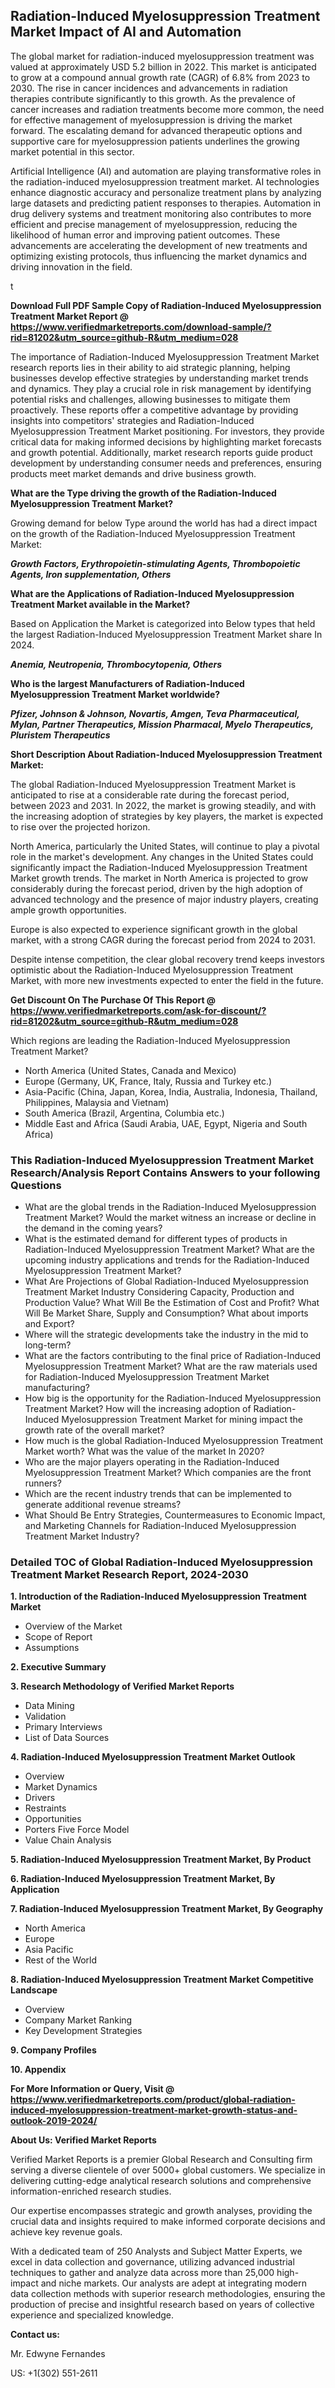 <h2>Radiation-Induced Myelosuppression Treatment Market Impact of AI and Automation</h2><p>The global market for radiation-induced myelosuppression treatment was valued at approximately USD 5.2 billion in 2022. This market is anticipated to grow at a compound annual growth rate (CAGR) of 6.8% from 2023 to 2030. The rise in cancer incidences and advancements in radiation therapies contribute significantly to this growth. As the prevalence of cancer increases and radiation treatments become more common, the need for effective management of myelosuppression is driving the market forward. The escalating demand for advanced therapeutic options and supportive care for myelosuppression patients underlines the growing market potential in this sector.</p><p>Artificial Intelligence (AI) and automation are playing transformative roles in the radiation-induced myelosuppression treatment market. AI technologies enhance diagnostic accuracy and personalize treatment plans by analyzing large datasets and predicting patient responses to therapies. Automation in drug delivery systems and treatment monitoring also contributes to more efficient and precise management of myelosuppression, reducing the likelihood of human error and improving patient outcomes. These advancements are accelerating the development of new treatments and optimizing existing protocols, thus influencing the market dynamics and driving innovation in the field.</p>t</p><p id="" class=""><strong>Download Full PDF Sample Copy of Radiation-Induced Myelosuppression Treatment Market Report @ <a href="https://www.verifiedmarketreports.com/download-sample/?rid=81202&utm_source=github-R&utm_medium=028" target="_blank">https://www.verifiedmarketreports.com/download-sample/?rid=81202&utm_source=github-R&utm_medium=028</a></strong></p><p>The importance of&nbsp;Radiation-Induced Myelosuppression Treatment Market research reports lies in their ability to aid strategic planning, helping businesses develop effective strategies by understanding market trends and dynamics. They play a crucial role in risk management by identifying potential risks and challenges, allowing businesses to mitigate them proactively. These reports offer a competitive advantage by providing insights into competitors' strategies and Radiation-Induced Myelosuppression Treatment Market positioning. For investors, they provide critical data for making informed decisions by highlighting market forecasts and growth potential. Additionally, market research reports guide product development by understanding consumer needs and preferences, ensuring products meet market demands and drive business growth.</p><p><strong>What are the&nbsp;Type driving the growth of the Radiation-Induced Myelosuppression Treatment Market?</strong></p><p id="" class="">Growing demand for below Type around the world has had a direct impact on the growth of the Radiation-Induced Myelosuppression Treatment Market:</p><em><strong>Growth Factors, Erythropoietin-stimulating Agents, Thrombopoietic Agents, Iron supplementation, Others</strong></em></p><strong>What are the&nbsp;Applications&nbsp;of Radiation-Induced Myelosuppression Treatment Market available in the Market?</strong></p><p id="" class="">Based on Application the Market is categorized into Below types that held the largest Radiation-Induced Myelosuppression Treatment Market share In 2024.</p><em><strong>Anemia, Neutropenia, Thrombocytopenia, Others</strong></em></p><strong>Who is the largest Manufacturers of Radiation-Induced Myelosuppression Treatment Market worldwide?</strong></p><p><em><strong>Pfizer, Johnson & Johnson, Novartis, Amgen, Teva Pharmaceutical, Mylan, Partner Therapeutics, Mission Pharmacal, Myelo Therapeutics, Pluristem Therapeutics</strong></em></p><p id="" class=""><strong>Short Description About Radiation-Induced Myelosuppression Treatment Market:</strong></p><p>The global Radiation-Induced Myelosuppression Treatment Market is anticipated to rise at a considerable rate during the forecast period, between 2023 and 2031. In 2022, the market is growing steadily, and with the increasing adoption of strategies by key players, the market is expected to rise over the projected horizon.</p><p>North America, particularly the United States, will continue to play a pivotal role in the market's development. Any changes in the United States could significantly impact the Radiation-Induced Myelosuppression Treatment Market growth trends. The market in North America is projected to grow considerably during the forecast period, driven by the high adoption of advanced technology and the presence of major industry players, creating ample growth opportunities.</p><p>Europe is also expected to experience significant growth in the global market, with a strong CAGR during the forecast period from 2024 to 2031.</p><p>Despite intense competition, the clear global recovery trend keeps investors optimistic about the Radiation-Induced Myelosuppression Treatment Market, with more new investments expected to enter the field in the future.</p><p id="" class=""><strong>Get Discount On The Purchase Of This Report @ <a href="https://www.verifiedmarketreports.com/ask-for-discount/?rid=81202&utm_source=github-R&utm_medium=028" target="_blank">https://www.verifiedmarketreports.com/ask-for-discount/?rid=81202&utm_source=github-R&utm_medium=028</a></strong></p>Which regions are leading the Radiation-Induced Myelosuppression Treatment Market?</p><ul><li>North America (United States, Canada and Mexico)</li><li>Europe (Germany, UK, France, Italy, Russia and Turkey etc.)</li><li>Asia-Pacific (China, Japan, Korea, India, Australia, Indonesia, Thailand, Philippines, Malaysia and Vietnam)</li><li>South America (Brazil, Argentina, Columbia etc.)</li><li>Middle East and Africa (Saudi Arabia, UAE, Egypt, Nigeria and South Africa)</li></ul><h3 id="" class="">This Radiation-Induced Myelosuppression Treatment Market Research/Analysis Report Contains Answers to your following Questions</h3><ul><li>What are the global trends in the Radiation-Induced Myelosuppression Treatment Market? Would the market witness an increase or decline in the demand in the coming years?</li><li>What is the estimated demand for different types of products in Radiation-Induced Myelosuppression Treatment Market? What are the upcoming industry applications and trends for the Radiation-Induced Myelosuppression Treatment Market?</li><li>What Are Projections of Global Radiation-Induced Myelosuppression Treatment Market Industry Considering Capacity, Production and Production Value? What Will Be the Estimation of Cost and Profit? What Will Be Market Share, Supply and Consumption? What about imports and Export?</li><li>Where will the strategic developments take the industry in the mid to long-term?</li><li>What are the factors contributing to the final price of Radiation-Induced Myelosuppression Treatment Market? What are the raw materials used for Radiation-Induced Myelosuppression Treatment Market manufacturing?</li><li>How big is the opportunity for the Radiation-Induced Myelosuppression Treatment Market? How will the increasing adoption of Radiation-Induced Myelosuppression Treatment Market for mining impact the growth rate of the overall market?</li><li>How much is the global Radiation-Induced Myelosuppression Treatment Market worth? What was the value of the market In 2020?</li><li>Who are the major players operating in the Radiation-Induced Myelosuppression Treatment Market? Which companies are the front runners?</li><li>Which are the recent industry trends that can be implemented to generate additional revenue streams?</li><li>What Should Be Entry Strategies, Countermeasures to Economic Impact, and Marketing Channels for Radiation-Induced Myelosuppression Treatment Market Industry?</li></ul><h3 id="" class="">Detailed TOC of Global Radiation-Induced Myelosuppression Treatment Market Research Report, 2024-2030</h3><p id="" class=""><strong>1. Introduction of the Radiation-Induced Myelosuppression Treatment Market</strong></p><ul><li>Overview of the Market</li><li>Scope of Report</li><li>Assumptions</li></ul><p id="" class=""><strong>2. Executive Summary</strong></p><p id="" class=""><strong>3. Research Methodology of Verified Market Reports</strong></p><ul><li>Data Mining</li><li>Validation</li><li>Primary Interviews</li><li>List of Data Sources</li></ul><p id="" class=""><strong>4. Radiation-Induced Myelosuppression Treatment Market Outlook</strong></p><ul><li>Overview</li><li>Market Dynamics</li><li>Drivers</li><li>Restraints</li><li>Opportunities</li><li>Porters Five Force Model</li><li>Value Chain Analysis</li></ul><p id="" class=""><strong>5. Radiation-Induced Myelosuppression Treatment Market, By Product</strong></p><p id="" class=""><strong>6. Radiation-Induced Myelosuppression Treatment Market, By Application</strong></p><p id="" class=""><strong>7. Radiation-Induced Myelosuppression Treatment Market, By Geography</strong></p><ul><li>North America</li><li>Europe</li><li>Asia Pacific</li><li>Rest of the World</li></ul><p id="" class=""><strong>8. Radiation-Induced Myelosuppression Treatment Market Competitive Landscape</strong></p><ul><li>Overview</li><li>Company Market Ranking</li><li>Key Development Strategies</li></ul><p id="" class=""><strong>9. Company Profiles</strong></p><p id="" class=""><strong>10. Appendix</strong></p><p id="" class=""><strong>For More Information or Query, Visit @ <a href="https://www.verifiedmarketreports.com/product/global-radiation-induced-myelosuppression-treatment-market-growth-status-and-outlook-2019-2024/" target="_blank">https://www.verifiedmarketreports.com/product/global-radiation-induced-myelosuppression-treatment-market-growth-status-and-outlook-2019-2024/</a></strong></p><p id="" class=""><strong>About Us: Verified Market Reports</strong></p><p id="" class="">Verified Market Reports is a premier Global Research and Consulting firm serving a diverse clientele of over 5000+ global customers. We specialize in delivering cutting-edge analytical research solutions and comprehensive information-enriched research studies.</p><p id="" class="">Our expertise encompasses strategic and growth analyses, providing the crucial data and insights required to make informed corporate decisions and achieve key revenue goals.</p><p id="" class="">With a dedicated team of 250 Analysts and Subject Matter Experts, we excel in data collection and governance, utilizing advanced industrial techniques to gather and analyze data across more than 25,000 high-impact and niche markets. Our analysts are adept at integrating modern data collection methods with superior research methodologies, ensuring the production of precise and insightful research based on years of collective experience and specialized knowledge.</p><p id="" class=""><strong>Contact us:</strong></p><p id="" class="">Mr. Edwyne Fernandes</p><p id="" class="">US: +1(302) 551-2611</p>